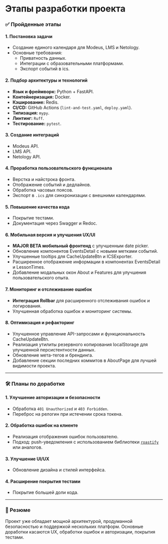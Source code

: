 # Этапы разработки проекта

### ✅ Пройденные этапы

#### 1. Постановка задачи
- Создание единого календаря для Modeus, LMS и Netology.
- Основные требования:
  - Приватность данных.
  - Интеграции с образовательными платформами.
  - Экспорт событий в ics.

#### 2. Подбор архитектуры и технологий
- **Язык и фреймворк:** Python + FastAPI.
- **Контейнеризация:** Docker.
- **Кэширование:** Redis.
- **CI/CD:** GitHub Actions (`lint-and-test.yaml`, `deploy.yaml`).
- **Типизация:** `mypy`.
- **Линтинг:** `Ruff`.
- **Тестирование:** `pytest`.

#### 3. Создание интеграций
- Modeus API.
- LMS API.
- Netology API.

#### 4. Проработка пользовательского функционала
- Верстка и найстрока фронта.
- Отображение событий и дедлайнов.
- Обработка часовых поясов.
- Экспорт в `.ics` для синхронизации с внешними календарями.

#### 5. Повышение качества кода
- Покрытие тестами.
- Документация через Swagger и Redoc.

#### 6. Мобильная версия и улучшения UX/UI
- **MAJOR BETA мобильный фронтенд** с улучшенным date picker.
- Обновление компонентов EventsDetail с новыми метками событий.
- Улучшенные tooltips для CacheUpdateBtn и ICSExporter.
- Расширенное отображение информации в компонентах EventsDetail и LessonTimes.
- Добавление модальных окон About и Features для улучшения пользовательского опыта.

#### 7. Мониторинг и отслеживание ошибок
- **Интеграция Rollbar** для расширенного отслеживания ошибок и логирования.
- Улучшенная обработка ошибок и мониторинг системы.

#### 8. Оптимизация и рефакторинг
- Улучшенное управление API-запросами и функциональность CacheUpdateBtn.
- Реализация утилиты резервного копирования localStorage для улучшенной персистентности данных.
- Обновление мета-тегов и брендинга.
- Добавление секции последних коммитов в AboutPage для лучшей видимости проекта.

---

### 🛠️ Планы по доработке

#### 1. Улучшение авторизации и безопасности
- Обработка `401 Unauthorized` и `403 Forbidden`.
- Переброс на релогин при истечении срока токена.

#### 2. Обработка ошибок на клиенте
- Реализация отображения ошибок пользователю.
- Подход: push-уведомления с использованием библиотеки [`roastify`](https://github.com/shadcn-ui/ui) или аналогов.

#### 3. Улучшение UI/UX
- Обновление дизайна и стилей интерфейса.

#### 4. Расширение покрытия тестами
- Покрытие большей доли кода.

---

### 📌 Резюме

Проект уже обладает мощной архитектурой, продуманной безопасностью и поддержкой нескольких платформ. Основные доработки касаются UX, обработки ошибок и авторизации, покрытия тестами.
